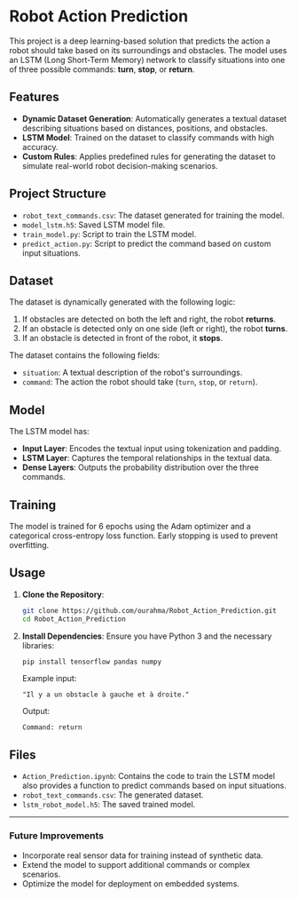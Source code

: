 # Robot Action Prediction

This project is a deep learning-based solution that predicts the action a robot should take based on its surroundings and obstacles. The model uses an LSTM (Long Short-Term Memory) network to classify situations into one of three possible commands: **turn**, **stop**, or **return**.

## Features
- **Dynamic Dataset Generation**: Automatically generates a textual dataset describing situations based on distances, positions, and obstacles.
- **LSTM Model**: Trained on the dataset to classify commands with high accuracy.
- **Custom Rules**: Applies predefined rules for generating the dataset to simulate real-world robot decision-making scenarios.

## Project Structure
- `robot_text_commands.csv`: The dataset generated for training the model.
- `model_lstm.h5`: Saved LSTM model file.
- `train_model.py`: Script to train the LSTM model.
- `predict_action.py`: Script to predict the command based on custom input situations.

## Dataset
The dataset is dynamically generated with the following logic:
1. If obstacles are detected on both the left and right, the robot **returns**.
2. If an obstacle is detected only on one side (left or right), the robot **turns**.
3. If an obstacle is detected in front of the robot, it **stops**.

The dataset contains the following fields:
- `situation`: A textual description of the robot's surroundings.
- `command`: The action the robot should take (`turn`, `stop`, or `return`).

## Model
The LSTM model has:
- **Input Layer**: Encodes the textual input using tokenization and padding.
- **LSTM Layer**: Captures the temporal relationships in the textual data.
- **Dense Layers**: Outputs the probability distribution over the three commands.

## Training
The model is trained for 6 epochs using the Adam optimizer and a categorical cross-entropy loss function. Early stopping is used to prevent overfitting.

## Usage
1. **Clone the Repository**:
   ```bash
   git clone https://github.com/ourahma/Robot_Action_Prediction.git
   cd Robot_Action_Prediction
   ```

2. **Install Dependencies**:
   Ensure you have Python 3 and the necessary libraries:
   ```bash
   pip install tensorflow pandas numpy
   ```

   Example input:
   ```
   "Il y a un obstacle à gauche et à droite."
   ```

   Output:
   ```
   Command: return
   ```

## Files
- `Action_Prediction.ipynb`: Contains the code to train the LSTM model also provides a function to predict commands based on input situations.
- `robot_text_commands.csv`: The generated dataset.
- `lstm_robot_model.h5`: The saved trained model.

---

### Future Improvements
- Incorporate real sensor data for training instead of synthetic data.
- Extend the model to support additional commands or complex scenarios.
- Optimize the model for deployment on embedded systems.

